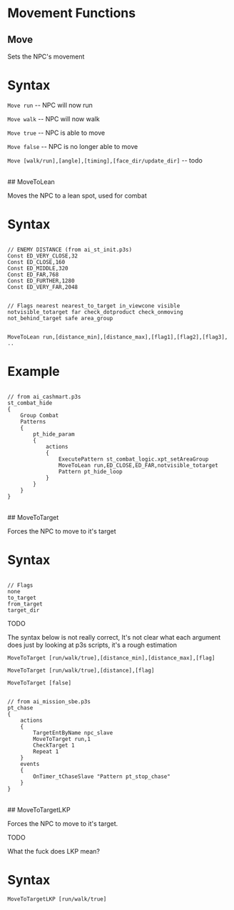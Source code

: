 # Movement Functions

## Move

Sets the NPC's movement

<h1>Syntax</h1>
<p><code class="language-js">Move run</code> -- NPC will now run</p>
<p><code class="language-js">Move walk</code> -- NPC will now walk</p>
<p><code class="language-js">Move true</code> -- NPC is able to move</p>
<p><code class="language-js">Move false</code> -- NPC is no longer able to move</p>
<p><code class="language-js">Move [walk/run],[angle],[timing],[face_dir/update_dir]</code> -- todo</p>

<br>
## MoveToLean

Moves the NPC to a lean spot, used for combat

<h1>Syntax</h1>
<pre><code class="language-js">
// ENEMY DISTANCE (from ai_st_init.p3s)
Const ED_VERY_CLOSE,32
Const ED_CLOSE,160
Const ED_MIDDLE,320
Const ED_FAR,768
Const ED_FURTHER,1280
Const ED_VERY_FAR,2048

// Flags
nearest
nearest_to_target
in_viewcone
visible
notvisible_totarget
far
check_dotproduct
check_onmoving
not_behind_target
safe
area_group
</code></pre>
<p><code class="language-js">MoveToLean run,[distance_min],[distance_max],[flag1],[flag2],[flag3], ..</code></p>
<h1>Example</h1>
<pre><code class="language-js">
// from ai_cashmart.p3s
st_combat_hide
{
	Group Combat
	Patterns
	{
		pt_hide_param
		{
			actions 
			{
				ExecutePattern st_combat_logic.xpt_setAreaGroup
				MoveToLean run,ED_CLOSE,ED_FAR,notvisible_totarget
				Pattern pt_hide_loop
			}
		}
	}
}
</code></pre>

<br>
## MoveToTarget

Forces the NPC to move to it's target

<h1>Syntax</h1>
<pre><code class="language-js">
// Flags
none
to_target
from_target
target_dir
</code></pre>

<div class="admonition warning">
<p class="admonition-title">TODO</p>
<p>The syntax below is not really correct, It's not clear what each argument does just by looking at p3s scripts, it's a rough estimation</p>
</div>

<p><code class="language-js">MoveToTarget [run/walk/true],[distance_min],[distance_max],[flag]</code></p>
<p><code class="language-js">MoveToTarget [run/walk/true],[distance],[flag]</code></p>
<p><code class="language-js">MoveToTarget [false]</code></p>
<pre><code class="language-js">
// from ai_mission_sbe.p3s
pt_chase
{
	actions
	{
		TargetEntByName npc_slave
		MoveToTarget run,1
		CheckTarget 1
		Repeat 1
	}
	events
	{
		OnTimer_tChaseSlave "Pattern pt_stop_chase"
	}
}
</code></pre>

<br>
## MoveToTargetLKP

Forces the NPC to move to it's target.

<div class="admonition warning">
<p class="admonition-title">TODO</p>
<p>What the fuck does LKP mean?</p>
</div>

<h1>Syntax</h1>
<p><code class="language-js">MoveToTargetLKP [run/walk/true]</code>